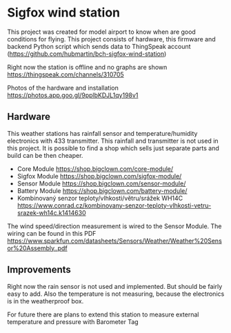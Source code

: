# Sigfox wind station

This project was created for model airport to know when are good conditions for flying. This project consists of hardware, this firmware and backend Python script which sends data to ThingSpeak account (https://github.com/hubmartin/bch-sigfox-wind-station)

Right now the station is offline and no graphs are shown https://thingspeak.com/channels/310705

Photos of the hardware and installation https://photos.app.goo.gl/9pplbKDJL1qy198v1

## Hardware
This weather stations has rainfall sensor and temperature/humidity electronics with 433 transmitter. This rainfall and transmitter is not used in this project. It is possible to find a shop which sells just separate parts and build can be then cheaper.

  - Core Module https://shop.bigclown.com/core-module/
  - Sigfox Module https://shop.bigclown.com/sigfox-module/
  - Sensor Module https://shop.bigclown.com/sensor-module/
  - Battery Module https://shop.bigclown.com/battery-module/
  - Kombinovaný senzor teploty/vlhkosti/větru/srážek WH14C https://www.conrad.cz/kombinovany-senzor-teploty-vlhkosti-vetru-srazek-wh14c.k1414630

The wind speed/direction measurement is wired to the Sensor Module. The wiring can be found in this PDF https://www.sparkfun.com/datasheets/Sensors/Weather/Weather%20Sensor%20Assembly..pdf

## Improvements

Right now the rain sensor is not used and implemented. But should be fairly easy to add. Also the temperature is not measuring, because the electronics is in the weatherproof box.

For future there are plans to extend this station to measure external temperature and pressure with Barometer Tag

